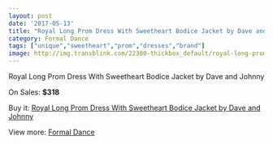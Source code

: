 ```yaml
---
layout: post
date: '2017-05-13'
title: "Royal Long Prom Dress With Sweetheart Bodice Jacket by Dave and Johnny"
category: Formal Dance
tags: ["unique","sweetheart","prom","dresses","brand"]
image: http://img.transblink.com/22380-thickbox_default/royal-long-prom-dress-with-sweetheart-bodice-jacket-by-dave-and-johnny.jpg
---
```

Royal Long Prom Dress With Sweetheart Bodice Jacket by Dave and Johnny

On Sales: **$318**
<a href="https://www.transblink.com/en/formal-dance/7101-royal-long-prom-dress-with-sweetheart-bodice-jacket-by-dave-and-johnny.html"><amp-img layout="responsive" width="600" height="600" src="//img.transblink.com/22380-thickbox_default/royal-long-prom-dress-with-sweetheart-bodice-jacket-by-dave-and-johnny.jpg" alt="Royal Long Prom Dress With Sweetheart Bodice Jacket by Dave and Johnny 0" /></a>
<a href="https://www.transblink.com/en/formal-dance/7101-royal-long-prom-dress-with-sweetheart-bodice-jacket-by-dave-and-johnny.html"><amp-img layout="responsive" width="600" height="600" src="//img.transblink.com/22382-thickbox_default/royal-long-prom-dress-with-sweetheart-bodice-jacket-by-dave-and-johnny.jpg" alt="Royal Long Prom Dress With Sweetheart Bodice Jacket by Dave and Johnny 1" /></a>
<a href="https://www.transblink.com/en/formal-dance/7101-royal-long-prom-dress-with-sweetheart-bodice-jacket-by-dave-and-johnny.html"><amp-img layout="responsive" width="600" height="600" src="//img.transblink.com/22381-thickbox_default/royal-long-prom-dress-with-sweetheart-bodice-jacket-by-dave-and-johnny.jpg" alt="Royal Long Prom Dress With Sweetheart Bodice Jacket by Dave and Johnny 2" /></a>

Buy it: [Royal Long Prom Dress With Sweetheart Bodice Jacket by Dave and Johnny](https://www.transblink.com/en/formal-dance/7101-royal-long-prom-dress-with-sweetheart-bodice-jacket-by-dave-and-johnny.html "Royal Long Prom Dress With Sweetheart Bodice Jacket by Dave and Johnny")

View more: [Formal Dance](https://www.transblink.com/en/6-formal-dance "Formal Dance")